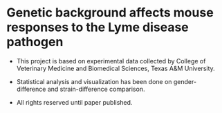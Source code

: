 # Genetic background affects mouse responses to the Lyme disease pathogen

* This project is based on experimental data collected by College of Veterinary Medicine and Biomedical Sciences, Texas A&M University.

* Statistical analysis and visualization has been done on gender-difference and strain-difference comparison.

* All rights reserved until paper published.